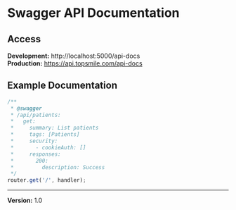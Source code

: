 # Swagger API Documentation

## Access

**Development:** http://localhost:5000/api-docs  
**Production:** https://api.topsmile.com/api-docs

## Example Documentation

```typescript
/**
 * @swagger
 * /api/patients:
 *   get:
 *     summary: List patients
 *     tags: [Patients]
 *     security:
 *       - cookieAuth: []
 *     responses:
 *       200:
 *         description: Success
 */
router.get('/', handler);
```

---

**Version:** 1.0
